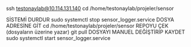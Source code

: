 ssh testonaylab@10.114.131.140
cd /home/testonaylab/projeler/sensor

SİSTEMİ DURDUR
sudo systemctl stop sensor_logger.service
DOSYA ADRESİNE GİT
cd /home/testonaylab/projeler/sensor
REPOYU ÇEK (dosyaların üzerine yazar)
git pull
DOSYAYI MANUEL DEĞİŞTİRİP KAYDET
sudo systemctl start sensor_logger.service
